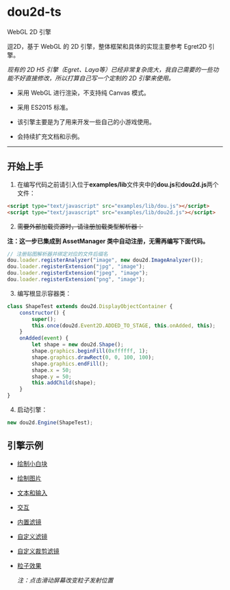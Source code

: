 # dou2d-ts
WebGL 2D 引擎

逗2D，基于 WebGL 的 2D 引擎，整体框架和具体的实现主要参考 Egret2D 引擎。

*现有的 2D H5 引擎（Egret、Laya等）已经非常复杂庞大，我自己需要的一些功能不好直接修改，所以打算自己写一个定制的 2D 引擎来使用。*

* 采用 WebGL 进行渲染，不支持纯 Canvas 模式。

* 采用 ES2015 标准。

* 该引擎主要是为了用来开发一些自己的小游戏使用。

* 会持续扩充文档和示例。

---

## 开始上手

1. 在编写代码之前请引入位于**examples/lib**文件夹中的**dou.js**和**dou2d.js**两个文件：

```html
<script type="text/javascript" src="examples/lib/dou.js"></script>
<script type="text/javascript" src="examples/lib/dou2d.js"></script>
```

2. ~~需要外部加载资源时，请注册加载类型解析器：~~

**注：这一步已集成到 AssetManager 类中自动注册，无需再编写下面代码。**

```javascript
// 注册贴图解析器并绑定对应的文件后缀名
dou.loader.registerAnalyzer("image", new dou2d.ImageAnalyzer());
dou.loader.registerExtension("jpg", "image");
dou.loader.registerExtension("jpeg", "image");
dou.loader.registerExtension("png", "image");
```

3. 编写根显示容器类：

```javascript
class ShapeTest extends dou2d.DisplayObjectContainer {
    constructor() {
        super();
        this.once(dou2d.Event2D.ADDED_TO_STAGE, this.onAdded, this);
    }
    onAdded(event) {
        let shape = new dou2d.Shape();
        shape.graphics.beginFill(0xffffff, 1);
        shape.graphics.drawRect(0, 0, 100, 100);
        shape.graphics.endFill();
        shape.x = 50;
        shape.y = 50;
        this.addChild(shape);
    }
}
```

4. 启动引擎：

```javascript
new dou2d.Engine(ShapeTest);
```

## 引擎示例

* [绘制小白块](https://hammerc.github.io/dou2d-ts/examples/index.html?demo=ShapeTest)

* [绘制图片](https://hammerc.github.io/dou2d-ts/examples/index.html?demo=BitmapTest)

* [文本和输入](https://hammerc.github.io/dou2d-ts/examples/index.html?demo=TextTest)

* [交互](https://hammerc.github.io/dou2d-ts/examples/index.html?demo=TouchTest)

* [内置滤镜](https://hammerc.github.io/dou2d-ts/examples/index.html?demo=FilterTest)

* [自定义滤镜](https://hammerc.github.io/dou2d-ts/examples/index.html?demo=CustomFilterTest)

* [自定义裁剪滤镜](https://hammerc.github.io/dou2d-ts/examples/index.html?demo=ClipFilterTest)

* [粒子效果](https://hammerc.github.io/dou2d-ts/examples/index.html?demo=ParticleTest)

    *注：点击滑动屏幕改变粒子发射位置*
